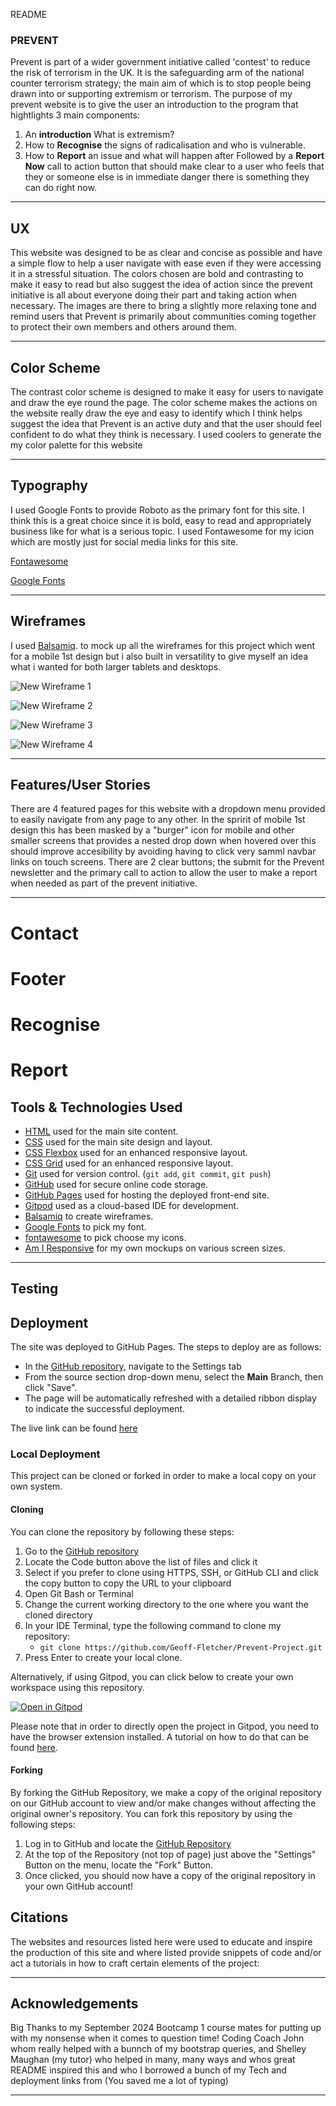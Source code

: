 README

### PREVENT

Prevent is part of a wider government initiative called 'contest'
to reduce the risk of terrorism in the UK. It is the safeguarding arm of the national counter
terrorism strategy; the main aim of which is to stop people being drawn into or supporting extremism or terrorism. The purpose of my prevent website is to give the user an introduction to the program that hightlights 3 main components:
1. An **introduction** What is extremism?
2. How to **Recognise** the signs of radicalisation and who is vulnerable.
3. How to **Report** an issue and what will happen after
Followed by a **Report Now** call to action button that should make clear to a user who feels that they or someone else is in immediate danger there is something they can do right now.
---

## UX

This website was designed to be as clear and concise as possible and have a simple flow to help a user navigate with ease even if they were accessing it in a stressful situation. The colors chosen are bold and contrasting to make it easy to read but also suggest the idea of action since the prevent initiative is all about everyone doing their part and taking action when necessary. The images are there to bring a slightly more relaxing tone and remind users that Prevent is primarily about communities coming together to protect their own members and others around them.

---

## Color Scheme

The contrast color scheme is designed to make it easy for users to navigate and draw the eye round the page. The color scheme makes the actions on the website really draw the eye and easy to identify which I think helps suggest the idea that Prevent is an active duty and that the user should feel confident to do what they think is necessary.
I used coolers to generate the my color palette for this website

---

## Typography

I used Google Fonts to provide Roboto as the primary font for this site. I think this is a great choice since it is bold, easy to read and appropriately business like for what is a serious topic. I used Fontawesome for my icion which are mostly just for social media links for this site.

[Fontawesome](https://fonts.google.com/)

[Google Fonts](https://fontawesome.com/)

---

## Wireframes

I used [Balsamiq](https://balsamiq.cloud/). to mock up all the wireframes for this project which went for a mobile 1st design but i also built in versatility to give myself an idea what i wanted for both larger tablets and desktops.

![New Wireframe 1](https://github.com/user-attachments/assets/6f64122f-1dd0-4e07-832d-d90f01caabf6)

![New Wireframe 2](https://github.com/user-attachments/assets/ee5ce56c-8a7a-465f-82dc-e64413f2b2d0)

![New Wireframe 3](https://github.com/user-attachments/assets/74780ffb-3aaf-4fc6-9e85-d8f1e4170107)

![New Wireframe 4](https://github.com/user-attachments/assets/63678704-dc35-4980-9763-36c67987b237)







---

## Features/User Stories

There are 4 featured pages for this website with a dropdown menu provided to easily navigate from any page to any other. In the spririt of mobile 1st design this has been masked by a "burger" icon for mobile and other smaller screens that provides a nested drop down when hovered over this should improve accesibility by avoiding having to click very samml navbar links on touch screens.
There are 2 clear buttons; the submit for the Prevent newsletter and the primary call to action to allow the user to make a report when needed as part of the prevent initiative.

---

# Contact

# Footer

# Recognise

# Report

## Tools & Technologies Used


- [HTML](https://en.wikipedia.org/wiki/HTML) used for the main site content.
- [CSS](https://en.wikipedia.org/wiki/CSS) used for the main site design and layout.
- [CSS Flexbox](https://www.w3schools.com/css/css3_flexbox.asp) used for an enhanced responsive layout.
- [CSS Grid](https://www.w3schools.com/css/css_grid.asp) used for an enhanced responsive layout.
- [Git](https://git-scm.com) used for version control. (`git add`, `git commit`, `git push`)
- [GitHub](https://github.com) used for secure online code storage.
- [GitHub Pages](https://pages.github.com) used for hosting the deployed front-end site.
- [Gitpod](https://gitpod.io) used as a cloud-based IDE for development.
- [Balsamiq](https://balsamiq.com/wireframes/desktop/#) to create wireframes.
- [Google Fonts](https://www.fonts.google.com) to pick my font.
- [fontawesome](https://fontawesome.com/) to pick choose my icons.
- [Am I Responsive](https://ui.dev/amiresponsive) for my own mockups on various screen sizes.
---

## Testing

## Deployment

The site was deployed to GitHub Pages. The steps to deploy are as follows:
- In the [GitHub repository](https://github.com/Geoff-Fletcher/Prevent-Project), navigate to the Settings tab 
- From the source section drop-down menu, select the **Main** Branch, then click "Save".
- The page will be automatically refreshed with a detailed ribbon display to indicate the successful deployment.

The live link can be found [here](https://geoff-fletcher.github.io/Prevent-Project/)

### Local Deployment

This project can be cloned or forked in order to make a local copy on your own system.

#### Cloning

You can clone the repository by following these steps:

1. Go to the [GitHub repository](https://github.com/Geoff-Fletcher/Prevent-Project) 
2. Locate the Code button above the list of files and click it 
3. Select if you prefer to clone using HTTPS, SSH, or GitHub CLI and click the copy button to copy the URL to your clipboard
4. Open Git Bash or Terminal
5. Change the current working directory to the one where you want the cloned directory
6. In your IDE Terminal, type the following command to clone my repository:
	- `git clone https://github.com/Geoff-Fletcher/Prevent-Project.git`
7. Press Enter to create your local clone.

Alternatively, if using Gitpod, you can click below to create your own workspace using this repository.

[![Open in Gitpod](https://gitpod.io/button/open-in-gitpod.svg)](https://geoff-fletcher.github.io/Prevent-Project/)

Please note that in order to directly open the project in Gitpod, you need to have the browser extension installed.
A tutorial on how to do that can be found [here](https://www.gitpod.io/docs/configure/user-settings/browser-extension).

#### Forking

By forking the GitHub Repository, we make a copy of the original repository on our GitHub account to view and/or make changes without affecting the original owner's repository.
You can fork this repository by using the following steps:

1. Log in to GitHub and locate the [GitHub Repository](https://github.com/Geoff-Fletcher/Prevent-Project)
2. At the top of the Repository (not top of page) just above the "Settings" Button on the menu, locate the "Fork" Button.
3. Once clicked, you should now have a copy of the original repository in your own GitHub account!

## Citations
The websites and resources listed here were used to educate and inspire the production of this site and where listed provide snippets of code and/or act a tutorials in how to craft certain elements of the project:

---

## Acknowledgements

Big Thanks to my September 2024 Bootcamp 1 course mates for putting up with my nonsense when it comes to question time!
Coding Coach John whom really helped with a bunnch of my bootstrap queries, and Shelley Maughan (my tutor) who helped in many, many ways and whos great README inspired this and who I borrowed a bunch of my Tech and deployment links from (You saved me a lot of typing)

---

